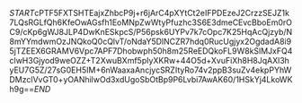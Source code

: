 $START$cPTF5FXTSHTEajxZhbcP9j+r6jArC4pXYtCt2eIFPDEzeJ2CrzzSEJZ1k7LQsRGLfQh6KfeOwAGsfh1EoMNpZwWtyPfuzhc3S6E3dmeCEvcBboEm0rOC9/cKp6gWJ8JLP4DwKnESkpcS/P56psk6UYPv7k7cOpc7K25HqAcQjzyb/N8mYYmdwmOzJNQkoQ0cQlvT/oNdaY5DlNCZR7hdq0RucUgjyx2OgdadA8i95jTZEEX6GRAMV6Vpc7APF7Dhobwph50h8m25ReEDQkoFL9W8kSlMJxFQ4clwH3Gjyod9weOZZ+T2XwuBXmf5pIyXKRw+44O5d+XvuFiXh8H8JqAXl3hyEU7G5Z/27sG0EH5IM+6nWaaxaAncjycSRZItyRo74v2ppB3suZv4ekpPYhWDMzclVvGT0+yOANhilwOd3xdUgoSbOtBp9P6Lvbi7AwAK60/1HSkYj4LkoWKh9g==$END$